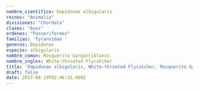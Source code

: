 ```yaml
---
nombre_cientifico: Empidonax albigularis
reinos: "Animalia"
divisiones: "Chordata"
clases: "Aves"
ordenes: "Passeriformes"
familias: 'Tyrannidae '
generos: Empidonax
especie: albigularis
nombre_comun: Mosquerito Gargantiblanco
nombre_ingles: White-throated Flycatcher
title: 'Empidonax albigularis, White-throated Flycatcher, Mosquerito Gargantiblanco'
draft: false
date: 2017-08-19T02:46:32.000Z
---
```


